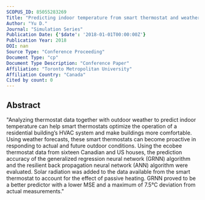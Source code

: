 ```yaml
---
SCOPUS_ID: 85055283269
Title: "Predicting indoor temperature from smart thermostat and weather forecast data"
Author: "Yu D."
Journal: "Simulation Series"
Publication Date: {'$date': '2018-01-01T00:00:00Z'}
Publication Year: 2018
DOI: nan
Source Type: "Conference Proceeding"
Document Type: "cp"
Document Type Description: "Conference Paper"
Affiliation: "Toronto Metropolitan University"
Affiliation Country: "Canada"
Cited by count: 0
---
```


## Abstract
"Analyzing thermostat data together with outdoor weather to predict indoor temperature can help smart thermostats optimize the operation of a residential building’s HVAC system and make buildings more comfortable. Using weather forecasts, these smart thermostats can become proactive in responding to actual and future outdoor conditions. Using the ecobee thermostat data from sixteen Canadian and US houses, the prediction accuracy of the generalized regression neural network (GRNN) algorithm and the resilient back propagation neural network (ANN) algorithm were evaluated. Solar radiation was added to the data available from the smart thermostat to account for the effect of passive heating. GRNN proved to be a better predictor with a lower MSE and a maximum of 7.5°C deviation from actual measurements."
